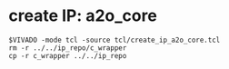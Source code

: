 # create IP: a2o_core

```
$VIVADO -mode tcl -source tcl/create_ip_a2o_core.tcl
rm -r ../../ip_repo/c_wrapper
cp -r c_wrapper ../../ip_repo
```

